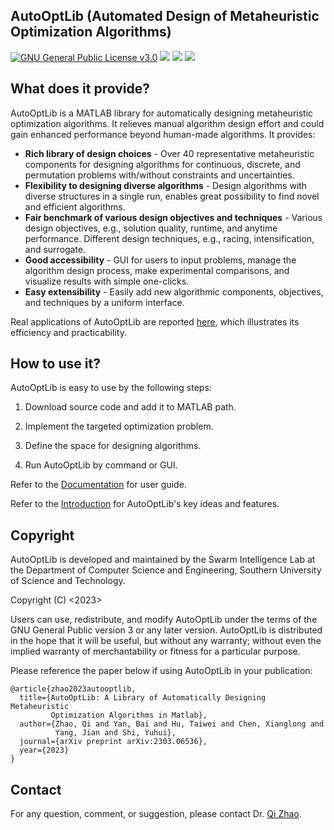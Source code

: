 ## AutoOptLib (Automated Design of Metaheuristic Optimization Algorithms)
[![GNU General Public License v3.0](https://img.shields.io/badge/license-GNU%20GPL--v3.0-green.svg)](https://github.com/qz89/AutoOpt/blob/main/LICENSE)
![](https://img.shields.io/badge/Matlab-%3E%3D%202018a%20-blue.svg)
![](https://img.shields.io/badge/Windows-Pass-brightgreen.svg)
![](https://img.shields.io/badge/MacOS-Pass-brightgreen.svg)

## What does it provide?
AutoOptLib is a MATLAB library for automatically designing metaheuristic optimization algorithms. It relieves manual algorithm design effort and could gain enhanced performance beyond human-made algorithms. It provides:

*  **Rich library of design choices** - Over 40 representative metaheuristic components for designing algorithms for continuous, discrete, and permutation problems with/without constraints and uncertainties.
*  **Flexibility to designing diverse algorithms** - Design algorithms with diverse structures in a single run, enables great possibility to find novel and efficient algorithms.
*  **Fair benchmark of various design objectives and techniques** - Various design objectives, e.g., solution quality, runtime, and anytime performance. Different design techniques, e.g., racing, intensification, and surrogate.
*  **Good accessibility** - GUI for users to input problems, manage the algorithm design process, make experimental comparisons, and visualize results with simple one-clicks. 
*  **Easy extensibility** - Easily add new algorithmic components, objectives, and techniques by a uniform interface. 

Real applications of AutoOptLib are reported [here](https://arxiv.org/abs/2303.06536), which illustrates its efficiency and practicability.  

## How to use it?
AutoOptLib is easy to use by the following steps:

1. Download source code and add it to MATLAB path.

2. Implement the targeted optimization problem.

3. Define the space for designing algorithms.

4. Run AutoOptLib by command or GUI. 

Refer to the [Documentation](https://github.com/qz89/AutoOpt/blob/main/Documentation.pdf) for user guide.

Refer to the [Introduction](https://arxiv.org/abs/2303.06536) for AutoOptLib's key ideas and features.  

## Copyright
AutoOptLib is developed and maintained by the Swarm Intelligence Lab at the Department of Computer Science and Engineering, Southern University of Science and Technology.

Copyright (C) <2023> <Swarm Intelligence Lab>

Users can use, redistribute, and modify AutoOptLib under the terms of the GNU General Public version 3 or any later version. AutoOptLib is distributed in the hope that it will be useful, but without any warranty; without even the implied warranty of merchantability or fitness for a particular purpose.

Please reference the paper below if using AutoOptLib in your publication:
```
@article{zhao2023autooptlib,
  title={AutoOptLib: A Library of Automatically Designing Metaheuristic 
         Optimization Algorithms in Matlab},
  author={Zhao, Qi and Yan, Bai and Hu, Taiwei and Chen, Xianglong and 
          Yang, Jian and Shi, Yuhui},
  journal={arXiv preprint arXiv:2303.06536},
  year={2023}
}
```

## Contact
For any question, comment, or suggestion, please contact Dr. [Qi Zhao](zhaoq@sustech.edu.cn).
